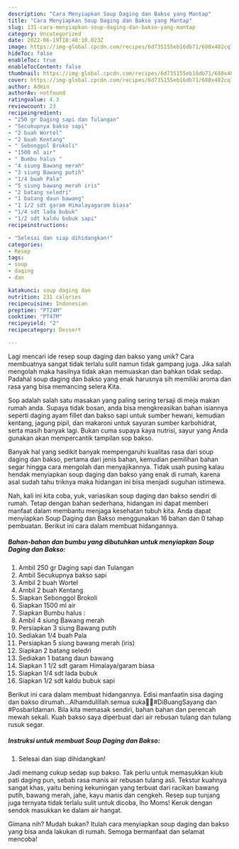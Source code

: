 ```yaml
---
description: "Cara Menyiapkan Soup Daging dan Bakso yang Mantap"
title: "Cara Menyiapkan Soup Daging dan Bakso yang Mantap"
slug: 131-cara-menyiapkan-soup-daging-dan-bakso-yang-mantap
category: Uncategorized
date: 2022-06-19T18:48:10.023Z
image: https://img-global.cpcdn.com/recipes/6d735155eb16db71/680x482cq70/soup-daging-dan-bakso-foto-resep-utama.jpg
hideToc: false
enableToc: true
enableTocContent: false
thumbnail: https://img-global.cpcdn.com/recipes/6d735155eb16db71/680x482cq70/soup-daging-dan-bakso-foto-resep-utama.jpg
cover: https://img-global.cpcdn.com/recipes/6d735155eb16db71/680x482cq70/soup-daging-dan-bakso-foto-resep-utama.jpg
author: Admin
authorAv: notfound
ratingvalue: 4.3
reviewcount: 23
recipeingredient:
- "250 gr Daging sapi dan Tulangan"
- "Secukupnya bakso sapi"
- "2 buah Wortel"
- "2 buah Kentang"
- " Sebonggol Brokoli"
- "1500 ml air"
- " Bumbu halus "
- "4 siung Bawang merah"
- "3 siung Bawang putih"
- "1/4 buah Pala"
- "5 siung bawang merah iris"
- "2 batang seledri"
- "1 batang daun bawang"
- "1 1/2 sdt garam Himalayagaram biasa"
- "1/4 sdt lada bubuk"
- "1/2 sdt kaldu bubuk sapi"
recipeinstructions:

- "Selesai dan siap dihidangkan!"
categories:
- Resep
tags:
- soup
- daging
- dan

katakunci: soup daging dan 
nutrition: 231 calories
recipecuisine: Indonesian
preptime: "PT24M"
cooktime: "PT47M"
recipeyield: "2"
recipecategory: Dessert

---
```





Lagi mencari ide resep soup daging dan bakso yang unik? Cara membuatnya sangat tidak terlalu sulit namun tidak gampang juga. Jika salah mengolah maka hasilnya tidak akan memuaskan dan bahkan tidak sedap. Padahal soup daging dan bakso yang enak harusnya sih memiliki aroma dan rasa yang bisa memancing selera Kita.





Sop adalah salah satu masakan yang paling sering tersaji di meja makan rumah anda. Supaya tidak bosan, anda bisa mengkreasikan bahan isiannya seperti daging ayam fillet dan bakso sapi untuk sumber hewani, kemudian kentang, jagung pipil, dan makaroni untuk sayuran sumber karbohidrat, serta masih banyak lagi. Bukan cuma supaya kaya nutrisi, sayur yang Anda gunakan akan mempercantik tampilan sop bakso.

Banyak hal yang sedikit banyak mempengaruhi kualitas rasa dari soup daging dan bakso, pertama dari jenis bahan, kemudian pemilihan bahan segar hingga cara mengolah dan menyajikannya. Tidak usah pusing kalau hendak menyiapkan soup daging dan bakso yang enak di rumah, karena asal sudah tahu triknya maka hidangan ini bisa menjadi suguhan istimewa.






Nah, kali ini kita coba, yuk, variasikan soup daging dan bakso sendiri di rumah. Tetap dengan bahan sederhana, hidangan ini dapat memberi manfaat dalam membantu menjaga kesehatan tubuh kita. Anda dapat menyiapkan Soup Daging dan Bakso menggunakan 16 bahan dan 0 tahap pembuatan. Berikut ini cara dalam membuat hidangannya.

<!--inarticleads1-->

##### Bahan-bahan dan bumbu yang dibutuhkan untuk menyiapkan Soup Daging dan Bakso:

1. Ambil 250 gr Daging sapi dan Tulangan
1. Ambil Secukupnya bakso sapi
1. Ambil 2 buah Wortel
1. Ambil 2 buah Kentang
1. Siapkan  Sebonggol Brokoli
1. Siapkan 1500 ml air
1. Siapkan  Bumbu halus :
1. Ambil 4 siung Bawang merah
1. Persiapkan 3 siung Bawang putih
1. Sediakan 1/4 buah Pala
1. Persiapkan 5 siung bawang merah (iris)
1. Siapkan 2 batang seledri
1. Sediakan 1 batang daun bawang
1. Siapkan 1 1/2 sdt garam Himalaya/garam biasa
1. Siapkan 1/4 sdt lada bubuk
1. Siapkan 1/2 sdt kaldu bubuk sapi


Berikut ini cara dalam membuat hidangannya. Edisi manfaatin sisa daging dan bakso dirumah…Alhamdulillah.semua suka🤗🤗#DiBuangSayang dan #PosbarIdaman. Bila kita memasak sendiri, bahan bahan dan perencah mewah sekali. Kuah bakso saya diperbuat dari air rebusan tulang dan tulang rusuk segar. 

<!--inarticleads2-->

##### Instruksi untuk membuat Soup Daging dan Bakso:


1. Selesai dan siap dihidangkan!

Jadi memang cukup sedap sup bakso. Tak perlu untuk memasukkan kiub pati daging pun, sebab rasa manis air rebusan tulang asli. Tekstur kuahnya sangat khas, yaitu bening kekuningan yang terbuat dari racikan bawang putih, bawang merah, jahe, kayu manis dan cengkeh. Resep sup tunjang juga ternyata tidak terlalu sulit untuk dicoba, lho Moms! Keruk dengan sendok masukkan ke dalam air hangat. 

Gimana nih? Mudah bukan? Itulah cara menyiapkan soup daging dan bakso yang bisa anda lakukan di rumah. Semoga bermanfaat dan selamat mencoba!
